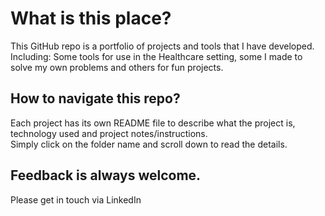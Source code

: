 
# What is this place?

This GitHub repo is a portfolio of projects and tools that I have developed. <br/>
Including: Some tools for use in the Healthcare setting, some I made to solve my own problems and others for fun projects.

## How to navigate this repo?

Each project has its own README file to describe what the project is, technology used and project notes/instructions.
<br/> Simply click on the folder name and scroll down to read the details.


## Feedback is always welcome.
Please get in touch via LinkedIn


